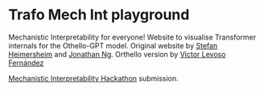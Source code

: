# Trafo Mech Int playground

Mechanistic Interpretability for everyone!
Website to visualise Transformer internals for the Othello-GPT model.
Original website by [Stefan Heimersheim](https://github.com/Stefan-Heimersheim/) and [Jonathan Ng](https://github.com/derpyplops).
Orthello version by [Víctor Levoso Fernández](https://github.com/victorlf4/)

[Mechanistic Interpretability Hackathon](https://itch.io/jam/interpretability-hackathon) submission.
